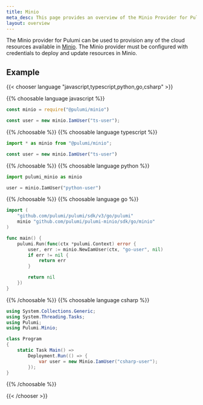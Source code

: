 ```yaml
---
title: Minio
meta_desc: This page provides an overview of the Minio Provider for Pulumi.
layout: overview
---
```


The Minio provider for Pulumi can be used to provision any of the cloud resources available in [Minio](https://min.io/).
The Minio provider must be configured with credentials to deploy and update resources in Minio.

## Example

{{< chooser language "javascript,typescript,python,go,csharp" >}}

{{% choosable language javascript %}}

```javascript
const minio = require("@pulumi/minio")

const user = new minio.IamUser("ts-user");
```

{{% /choosable %}}
{{% choosable language typescript %}}

```typescript
import * as minio from "@pulumi/minio";

const user = new minio.IamUser("ts-user")
```

{{% /choosable %}}
{{% choosable language python %}}

```python
import pulumi_minio as minio

user = minio.IamUser("python-user")
```

{{% /choosable %}}
{{% choosable language go %}}

```go
import (
	"github.com/pulumi/pulumi/sdk/v3/go/pulumi"
    minio "github.com/pulumi/pulumi-minio/sdk/go/minio"
)

func main() {
	pulumi.Run(func(ctx *pulumi.Context) error {
		user, err := minio.NewIamUser(ctx, "go-user", nil)
		if err != nil {
			return err
		}

		return nil
	})
}

```

{{% /choosable %}}
{{% choosable language csharp %}}

```csharp
using System.Collections.Generic;
using System.Threading.Tasks;
using Pulumi;
using Pulumi.Minio;

class Program
{
    static Task Main() =>
        Deployment.Run(() => {
            var user = new Minio.IamUser("csharp-user");
        });
}
```

{{% /choosable %}}

{{< /chooser >}}
